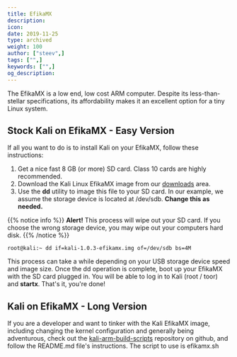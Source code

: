 ```yaml
---
title: EfikaMX
description:
icon:
date: 2019-11-25
type: archived
weight: 100
author: ["steev",]
tags: ["",]
keywords: ["",]
og_description:
---
```


The EfikaMX is a low end, low cost ARM computer. Despite its less-than-stellar specifications, its affordability makes it an excellent option for a tiny Linux system.

## Stock Kali on EfikaMX - Easy Version

If all you want to do is to install Kali on your EfikaMX, follow these instructions:

1. Get a nice fast 8 GB (or more) SD card. Class 10 cards are highly recommended.
2. Download the Kali Linux EfikaMX image from our [downloads](https://www.offensive-security.com/kali-linux-vmware-arm-image-download/) area.
3. Use the **dd** utility to image this file to your SD card. In our example, we assume the storage device is located at /dev/sdb. **Change this as needed.**

{{% notice info %}}
**Alert!** This process will wipe out your SD card. If you choose the wrong storage device, you may wipe out your computers hard disk.
{{% /notice %}}

```
root@kali:~ dd if=kali-1.0.3-efikamx.img of=/dev/sdb bs=4M
```

This process can take a while depending on your USB storage device speed and image size. Once the dd operation is complete, boot up your EfikaMX with the SD card plugged in. You will be able to log in to Kali (root / toor) and **startx**. That's it, you're done!

## Kali on EfikaMX - Long Version

If you are a developer and want to tinker with the Kali EfikaMX image, including changing the kernel configuration and generally being adventurous, check out the [kali-arm-build-scripts](https://gitlab.com/kalilinux/build-scripts/kali-arm) repository on github, and follow the README.md file's instructions. The script to use is efikamx.sh
